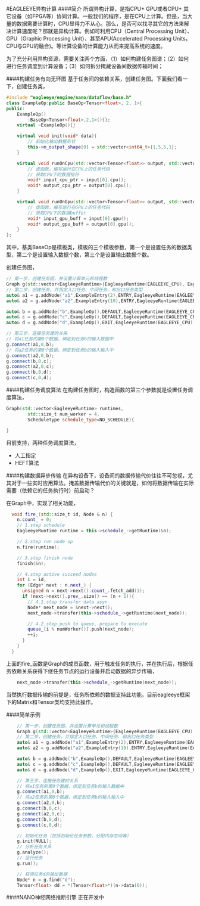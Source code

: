 #EAGLEEYE异构计算
####简介
所谓异构计算，是指CPU+ GPU或者CPU+ 其它设备（如FPGA等）协同计算。一般我们的程序，是在CPU上计算。但是，当大量的数据需要计算时，CPU显得力不从心。那么，是否可以找寻其它的方法来解决计算速度呢？那就是异构计算。例如可利用CPU（Central Processing Unit）、GPU（Graphic Processing Unit）、甚至APU(Accelerated Processing Units， CPU与GPU的融合)。等计算设备的计算能力从而来提高系统的速度。
![]()

为了充分利用异构资源，需要关注两个方面，（1）如何构建任务图谱；（2）如何进行任务调度到计算设备；（3）如何拆分掩藏设备间数据传输时间；

####构建任务有向无环图
基于任务间的依赖关系，创建任务图。下面我们看一下，创建任务类，

```c++
#include "eagleeye/engine/nano/dataflow/base.h"
class ExampleOp:public BaseOp<Tensor<float>, 2, 1>{    
public:
    ExampleOp()
        :BaseOp<Tensor<float>,2,1>(){};
    virtual ~ExampleOp(){}

    virtual void init(void* data){
        // 初始化输出数据形状
        this->m_output_shape[0] = std::vector<int64_t>{1,5,5,1};
    }

    virtual void runOnCpu(std::vector<Tensor<float>> output, std::vector<Tensor<float>> input){
        // 虚函数，编写运行在CPU上的任务代码
        // 获取CPU下的数据指针
        void* input_cpu_ptr = input[0].cpu();
        void* output_cpu_ptr = output[0].cpu();
    }

    virtual void runOnGpu(std::vector<Tensor<float>> output, std::vector<Tensor<float>> input){
        // 虚函数，编写运行在GPU上的任务代码
        // 获取GPU下的数据buffer
        void* input_gpu_buff = input[0].gpu();
        void* output_gpu_buff = output[0].gpu();
    }
};
```
其中，基类BaseOp是模板类，模板的三个模板参数，第一个是设置任务的数据类型，第二个是设置输入数据个数，第三个是设置输出数据个数。

创建任务图，
```c++
// 第一步，创建任务图，并设置计算单元和线程数
Graph g(std::vector<EagleeyeRuntime>{EagleeyeRuntime(EAGLEEYE_CPU), EagleeyeRuntime(EAGLEEYE_GPU)}, 2);
// 第二步，创建任务，并指定入口任务、中间任务、和出口任务类型
auto& a1 = g.addNode("a1",ExampleEntry(2),ENTRY,EagleeyeRuntime(EAGLEEYE_CPU));
auto& a2 = g.addNode("a2",ExampleEntry(10),ENTRY,EagleeyeRuntime(EAGLEEYE_CPU));

auto& b = g.addNode("b",ExampleOp(),DEFAULT,EagleeyeRuntime(EAGLEEYE_CPU));
auto& c = g.addNode("c",ExampleOp(),DEFAULT,EagleeyeRuntime(EAGLEEYE_CPU));
auto& d = g.addNode("d",ExampleOp(),EXIT,EagleeyeRuntime(EAGLEEYE_CPU));

// 第三步，连接任务建的关系
// 将a1任务的第0个数据，绑定到任务b的输入数据中
g.connect(a1,0,b);
// 将a2任务的第0个数据，绑定到任务b的输入输入中
g.connect(a2,0,b);
g.connect(b,0,c);
g.connect(a2,0,c);
g.connect(b,0,d);
g.connect(c,0,d);

```

####构建任务调度算法
在构建任务图时，构造函数的第三个参数就是设置任务调度算法，
```c++
Graph(std::vector<EagleeyeRuntime> runtimes, 
        std::size_t num_worker = 4,
        ScheduleType schedule_type=NO_SCHEDULE){

}
```
目前支持，两种任务调度算法，
* 人工指定
* HEFT算法

####构建数据异步传输
在异构设备下，设备间的数据传输代价往往不可忽视，尤其对于一些实时应用算法。掩盖数据传输代价的关键就是，如何将数据传输在实际需要（依赖它的任务执行时）前启动？

在Graph中，实现了相关功能，
```c++
  void fire_(std::size_t id, Node & n) {
    n.count_ = 0;
    // 1.step schedule 
    EagleeyeRuntime runtime = this->schedule_->getRuntime(&n);

    // 2.step run node op
    n.fire(runtime);

    // 3.step finish node
    finish(&n);

    // 4.step active succeed nodes
    int i = id;
    for (Edge* next : n.next_) {
      unsigned n = next->next().count_.fetch_add(1);
      if (next->next().prev_.size() == (n + 1)){
        // 4.1.step transfer data asyn
        Node* next_node = &next->next();
        next_node->transfer(this->schedule_->getRuntime(next_node));

        // 4.2.step push to queue, prepare to execute
        queue_[i % numWorker()].push(next_node);
        ++i;
      }
    }
  }

```
上面的fire_函数是Graph的成员函数，用于触发任务的执行，并在执行后，根据任务依赖关系获得下继任务节点的运行设备并启动数据的异步传输，
```c++
    next_node->transfer(this->schedule_->getRuntime(next_node));
```
当然执行数据传输的前提是，任务所依赖的数据支持此功能。目前eagleeye框架下的Matrix和Tensor类均支持此操作。

####简单示例
```c++
    // 第一步，创建任务图，并设置计算单元和线程数
    Graph g(std::vector<EagleeyeRuntime>{EagleeyeRuntime(EAGLEEYE_CPU), EagleeyeRuntime(EAGLEEYE_GPU)}, 2);
    // 第二步，创建任务，并指定入口任务、中间任务、和出口任务类型
    auto& a1 = g.addNode("a1",ExampleEntry(2),ENTRY,EagleeyeRuntime(EAGLEEYE_CPU));
    auto& a2 = g.addNode("a2",ExampleEntry(10),ENTRY,EagleeyeRuntime(EAGLEEYE_CPU));

    auto& b = g.addNode("b",ExampleOp(),DEFAULT,EagleeyeRuntime(EAGLEEYE_CPU));
    auto& c = g.addNode("c",ExampleOp(),DEFAULT,EagleeyeRuntime(EAGLEEYE_CPU));
    auto& d = g.addNode("d",ExampleOp(),EXIT,EagleeyeRuntime(EAGLEEYE_CPU));

    // 第三步，连接任务建的关系
    // 将a1任务的第0个数据，绑定到任务b的输入数据中
    g.connect(a1,0,b);
    // 将a2任务的第0个数据，绑定到任务b的输入输入中
    g.connect(a2,0,b);
    g.connect(b,0,c);
    g.connect(a2,0,c);
    g.connect(b,0,d);
    g.connect(c,0,d);

    // 初始化任务（包括初始化任务参数，分配内存空间等）
    g.init(NULL);
    // 分析任务关系
    g.analyze();
    // 运行任务
    g.run();

    // 获得任务d的输出数据
    Node* n = g.find("d");
    Tensor<float> dd = *(Tensor<float>*)(n->data(0));
```
####NANO神经网络推断引擎
正在开发中